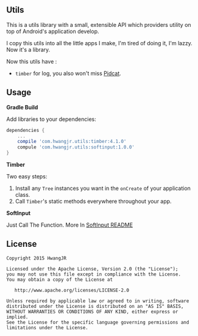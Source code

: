 Utils
------

This is a utils library with a small, extensible API which providers utility on top of Android's application develop.

I copy this utils into all the little apps I make, I'm tired of doing it, I'm lazzy. Now it's a library.

Now this utils have :
* `timber` for log, you also won't miss [Pidcat](http://github.com/JakeWharton/pidcat/).

Usage
-----

**Gradle Build**

Add libraries to your dependencies:
``` gradle
dependencies {
    ...
    compile 'com.hwangjr.utils:timber:4.1.0'
    compule 'com.hwangjr.utils:softinput:1.0.0'
}
```

**Timber**

Two easy steps:

 1. Install any `Tree` instances you want in the `onCreate` of your application class.
 2. Call `Timber`'s static methods everywhere throughout your app.

**SoftInput**

Just Call The Function. More In [SoftInput README](softinput/README.md)

License
-------

    Copyright 2015 HwangJR

    Licensed under the Apache License, Version 2.0 (the "License");
    you may not use this file except in compliance with the License.
    You may obtain a copy of the License at

       http://www.apache.org/licenses/LICENSE-2.0

    Unless required by applicable law or agreed to in writing, software
    distributed under the License is distributed on an "AS IS" BASIS,
    WITHOUT WARRANTIES OR CONDITIONS OF ANY KIND, either express or implied.
    See the License for the specific language governing permissions and
    limitations under the License.

